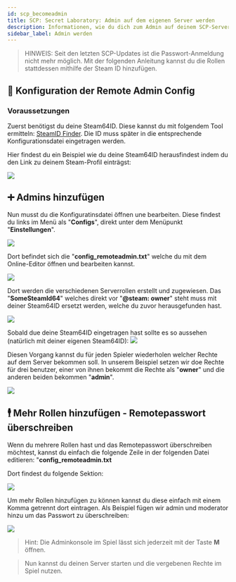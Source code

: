 ```yaml
---
id: scp_becomeadmin
title: SCP: Secret Laboratory: Admin auf dem eigenen Server werden
description: Informationen, wie du dich zum Admin auf deinem SCP-Server von ZAP-Hosting.com machen kannst - ZAP-Hosting.com Dokumentationen
sidebar_label: Admin werden
---
```


> HINWEIS: Seit den letzten SCP-Updates ist die Passwort-Anmeldung nicht mehr möglich. Mit der folgenden Anleitung kannst du die Rollen stattdessen mithilfe der Steam ID hinzufügen.

##  📃 Konfiguration der Remote Admin Config

### Voraussetzungen

Zuerst benötigst du deine Steam64ID.
Diese kannst du mit folgendem Tool ermitteln: [SteamID Finder](https://steamid.io/lookup).
Die ID muss später in die entsprechende Konfigurationsdatei eingetragen werden.

Hier findest du ein Beispiel wie du deine Steam64ID herausfindest indem du den Link zu deinem Steam-Profil einträgst:

![](https://screensaver01.zap-hosting.com/index.php/s/yPeWAQAGAiHRSKM/preview)

## ➕ Admins hinzufügen

Nun musst du die Konfiguratinsdatei öffnen une bearbeiten.
Diese findest du links im Menü als "**Configs**", direkt unter dem Menüpunkt "**Einstellungen**".

![](https://screensaver01.zap-hosting.com/index.php/s/oH5YB7tsGCfaZcs/preview)

Dort befindet sich die "**config_remoteadmin.txt**" welche du mit dem Online-Editor öffnen und bearbeiten kannst.

![](https://screensaver01.zap-hosting.com/index.php/s/tBZofytXqRBrGSp/preview)

Dort werden die verschiedenen Serverrollen erstellt und zugewiesen.
Das "**SomeSteamId64**" welches direkt vor "**@steam: owner**" steht muss mit deiner Steam64ID ersetzt werden, welche du zuvor herausgefunden hast.

![](https://screensaver01.zap-hosting.com/index.php/s/stbApKLcs9x3tDF/preview)

Sobald due deine Steam64ID eingetragen hast sollte es so aussehen (natürlich mit deiner eigenen Steam64ID):
![](https://screensaver01.zap-hosting.com/index.php/s/6zHMtDXiopC72Z9/preview)

Diesen Vorgang kannst du für jeden Spieler wiederholen welcher Rechte auf dem Server bekommen soll.
In unserem Beispiel setzen wir doe Rechte für drei benutzer, einer von ihnen bekommt die Rechte als "**owner**" und die anderen beiden bekommen "**admin**".

![](https://screensaver01.zap-hosting.com/index.php/s/dpGCZcszyGGc3XR/preview)

## 🕴️ Mehr Rollen hinzufügen - Remotepasswort überschreiben

Wenn du mehrere Rollen hast und das Remotepasswort überschreiben möchtest, kannst du einfach die folgende Zeile in der folgenden Datei editieren:
"**config_remoteadmin.txt**

Dort findest du folgende Sektion: 

![](https://screensaver01.zap-hosting.com/index.php/s/cX33xRnPZA2tn9z/preview)

Um mehr Rollen hinzufügen zu können kannst du diese einfach mit einem Komma getrennt dort eintragen.
Als Beispiel fügen wir admin und moderator hinzu um das Passwort zu überschreiben:

![](https://screensaver01.zap-hosting.com/index.php/s/TmQHGLaTKZnj4fD/preview)

> Hint: Die Adminkonsole im Spiel lässt sich jederzeit mit der Taste **M** öffnen.

> Nun kannst du deinen Server starten und die vergebenen Rechte im Spiel nutzen.
